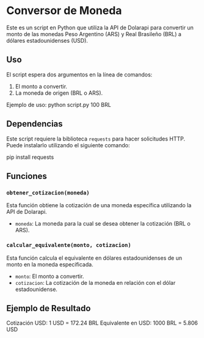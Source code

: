 # Conversor de Moneda

Este es un script en Python que utiliza la API de Dolarapi para convertir un monto de las monedas Peso Argentino (ARS) y Real Brasileño (BRL) a dólares estadounidenses (USD).

## Uso

El script espera dos argumentos en la línea de comandos:
1. El monto a convertir.
2. La moneda de origen (BRL o ARS).

Ejemplo de uso:
python script.py 100 BRL

## Dependencias

Este script requiere la biblioteca `requests` para hacer solicitudes HTTP. Puede instalarlo utilizando el siguiente comando:

pip install requests

## Funciones

### `obtener_cotizacion(moneda)`

Esta función obtiene la cotización de una moneda específica utilizando la API de Dolarapi.

- `moneda`: La moneda para la cual se desea obtener la cotización (BRL o ARS).

### `calcular_equivalente(monto, cotizacion)`

Esta función calcula el equivalente en dólares estadounidenses de un monto en la moneda especificada.

- `monto`: El monto a convertir.
- `cotizacion`: La cotización de la moneda en relación con el dólar estadounidense.

## Ejemplo de Resultado

Cotización USD: 1 USD = 172.24 BRL
Equivalente en USD: 1000 BRL = 5.806 USD

